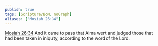 ```yaml
---
publish: true
tags: [Scripture/BoM, noGraph]
aliases: ["Mosiah 26:34"]
---
```

[Mosiah 26:34](https://churchofjesuschrist.org/study/scriptures/bofm/mosiah/26?lang=eng&id=p34#p34) And it came to pass that Alma went and judged those that had been taken in iniquity, according to the word of the Lord.
